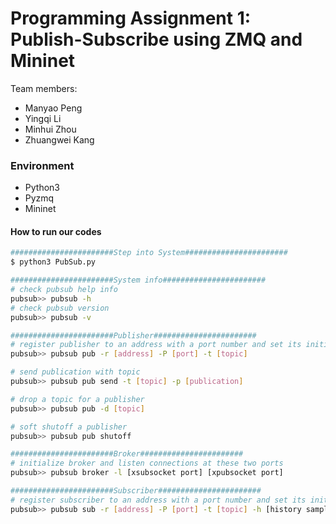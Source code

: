 # Programming Assignment 1: Publish-Subscribe using ZMQ and Mininet

Team members:

  - Manyao Peng
  - Yingqi Li
  - Minhui Zhou
  - Zhuangwei Kang

### Environment

  - Python3
  - Pyzmq
  - Mininet

#### How to run our codes

```sh
#######################Step into System#######################
$ python3 PubSub.py

#######################System info#######################
# check pubsub help info
pubsub>> pubsub -h
# check pubsub version
pubsub>> pubsub -v

#######################Publisher#######################
# register publisher to an address with a port number and set its initial topic
pubsub>> pubsub pub -r [address] -P [port] -t [topic]

# send publication with topic
pubsub>> pubsub pub send -t [topic] -p [publication]

# drop a topic for a publisher
pubsub>> pubsub pub -d [topic]

# soft shutoff a publisher
pubsub>> pubsub pub shutoff

#######################Broker#######################
# initialize broker and listen connections at these two ports
pubsub>> pubsub broker -l [xsubsocket port] [xpubsocket port]

#######################Subscriber#######################
# register subscriber to an address with a port number and set its initial topic and history samples count')
pubsub>> pubsub sub -r [address] -P [port] -t [topic] -h [history samples count] 
```
